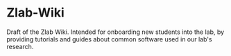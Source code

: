 # Zlab-Wiki
Draft of the Zlab Wiki. Intended for onboarding new students into the lab, by providing tutorials and guides about common software used in our lab's research.
